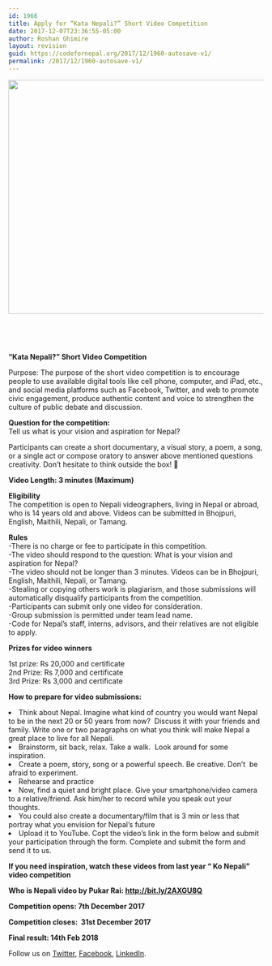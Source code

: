 ```yaml
---
id: 1966
title: Apply for “Kata Nepali?” Short Video Competition
date: 2017-12-07T23:36:55-05:00
author: Roshan Ghimire
layout: revision
guid: https://codefornepal.org/2017/12/1960-autosave-v1/
permalink: /2017/12/1960-autosave-v1/
---
```

[<img class="aligncenter wp-image-1961" src="https://codefornepal.org/wp-content/uploads/2017/12/Screen-Shot-2017-12-02-at-12.17.54-PM.png" alt="" width="842" height="461" srcset="https://codefornepal.org/wp-content/uploads/2017/12/Screen-Shot-2017-12-02-at-12.17.54-PM.png 813w, https://codefornepal.org/wp-content/uploads/2017/12/Screen-Shot-2017-12-02-at-12.17.54-PM-300x164.png 300w, https://codefornepal.org/wp-content/uploads/2017/12/Screen-Shot-2017-12-02-at-12.17.54-PM-768x420.png 768w" sizes="(max-width: 842px) 100vw, 842px" />](https://codefornepal.org/wp-content/uploads/2017/12/Screen-Shot-2017-12-02-at-12.17.54-PM.png)

&nbsp;

&nbsp;

**“Kata Nepali?” Short Video Competition**

 <span style="font-weight: 400;">Purpose: The purpose of the short video competition is to encourage people to use available digital tools like cell phone, computer, and iPad, etc., and social media platforms such as Facebook, Twitter, and web to promote civic engagement, produce authentic content and voice to strengthen the culture of public debate and discussion.</span>

**Question for the competition:**  
Tell us what is your vision and aspiration for Nepal?

<span style="font-weight: 400;">Participants can create a short documentary, a visual story, a poem, a song, or a single act or compose oratory to answer above mentioned questions creativity. </span><span style="font-weight: 400;">Don’t hesitate to think outside the box! 🙂</span>

**Video Length: 3 minutes (Maximum)** 

**Eligibility**  
The competition is open to Nepali videographers, living in Nepal or abroad, who is 14 years old and above. Videos can be submitted in Bhojpuri, English, Maithili, Nepali, or Tamang.

**Rules**  
-There is no charge or fee to participate in this competition.  
-The video should respond to the question: What is your vision and aspiration for Nepal?  
-The video should not be longer than 3 minutes. Videos can be in Bhojpuri, English, Maithili, Nepali, or Tamang.  
-Stealing or copying others work is plagiarism, and those submissions will automatically disqualify participants from the competition.  
-Participants can submit only one video for consideration.  
-Group submission is permitted under team lead name.  
-Code for Nepal’s staff, interns, advisors, and their relatives are not eligible to apply.

**Prizes for video winners**

1st prize: Rs 20,000 and certificate  
2nd Prize: Rs 7,000 and certificate  
3rd Prize: Rs 3,000 and certificate

**How to prepare for video submissions:**

<li style="font-weight: 400;">
  <span style="font-weight: 400;">Think about Nepal. Imagine what kind of country you would want Nepal to be in the next 20 or 50 years from now?  Discuss it with your friends and family. Write one or two paragraphs on what you think will make Nepal a great place to live for all Nepali. </span>
</li>
<li style="font-weight: 400;">
  <span style="font-weight: 400;">Brainstorm, sit back, relax. Take a walk.  Look around for some inspiration.</span>
</li>
<li style="font-weight: 400;">
  <span style="font-weight: 400;">Create a poem, story, song or a powerful speech. Be creative. Don’t  be afraid to experiment.</span>
</li>
<li style="font-weight: 400;">
  <span style="font-weight: 400;">Rehearse and practice</span>
</li>
<li style="font-weight: 400;">
  <span style="font-weight: 400;"> Now, find a quiet and bright place. Give your smartphone/video camera to a relative/friend. </span><span style="font-weight: 400;">Ask him/her to record while you speak out your thoughts.</span>
</li>
<li style="font-weight: 400;">
  <span style="font-weight: 400;">You could also create a documentary/film that is 3 min or less that portray what you envision for Nepal’s future </span>
</li>
<li style="font-weight: 400;">
  <span style="font-weight: 400;">Upload it to YouTube. Copt the video’s link in the form below and submit your participation through the form. Complete and submit the form and send it to us.</span>
</li>

**If you need inspiration, watch these videos from last year “ Ko Nepali” video competition**

 **Who is Nepali video by Pukar Rai: <http://bit.ly/2AXGU8Q>**

**Competition opens: 7th December 2017**

**Competition closes:  31st December 2017**

**Final result: 14th Feb 2018**

Follow us on [Twitter](https://twitter.com/codefornepal?lang=en), [Facebook](https://www.facebook.com/codefornepal/), [LinkedIn](https://www.linkedin.com/company/10316266/).

&nbsp;

&nbsp;